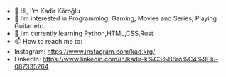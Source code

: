 - 👋 Hi, I’m Kadir Köroğlu
- 👀 I’m interested in Programming, Gaming, Movies and Series, Playing Guitar etc.
- 🌱 I’m currently learning Python,HTML,CSS,Rust
- 📫 How to reach me to: 
- Instagram: https://www.instagram.com/kad.krg/
- Linkedln: https://www.linkedin.com/in/kadir-k%C3%B6ro%C4%9Flu-087335264
